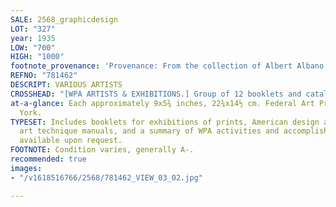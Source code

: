 ```yaml
---
SALE: 2568_graphicdesign
LOT: "327"
year: 1935
LOW: "700"
HIGH: "1000"
footnote_provenance: 'Provenance: From the collection of Albert Albano.'
REFNO: "781462"
DESCRIPT: VARIOUS ARTISTS
CROSSHEAD: "[WPA ARTISTS & EXHIBITIONS.] Group of 12 booklets and catalogues. 1930s."
at-a-glance: Each approximately 9x5¾ inches, 22¾x14½ cm. Federal Art Project, New
  York.
TYPESET: Includes booklets for exhibitions of prints, American design and paintings,
  art technique manuals, and a summary of WPA activities and accomplishments. Images
  available upon request.
FOOTNOTE: Condition varies, generally A-.
recommended: true
images:
- "/v1618516766/2568/781462_VIEW_03_02.jpg"

---
```

